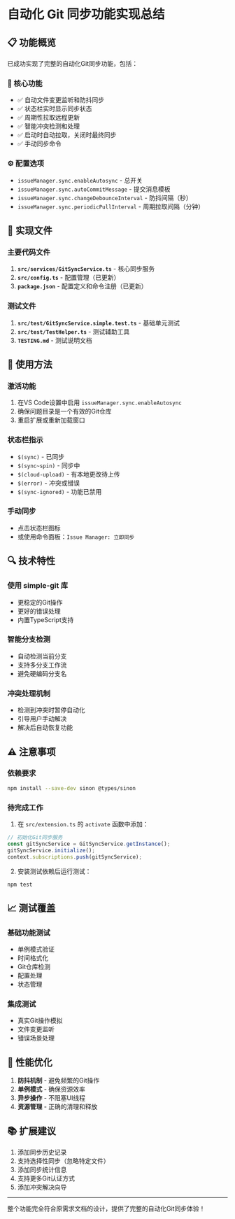 # 自动化 Git 同步功能实现总结

## 📋 功能概览

已成功实现了完整的自动化Git同步功能，包括：

### 🔧 核心功能
- ✅ 自动文件变更监听和防抖同步
- ✅ 状态栏实时显示同步状态
- ✅ 周期性拉取远程更新
- ✅ 智能冲突检测和处理
- ✅ 启动时自动拉取，关闭时最终同步
- ✅ 手动同步命令

### ⚙️ 配置选项
- `issueManager.sync.enableAutosync` - 总开关
- `issueManager.sync.autoCommitMessage` - 提交消息模板
- `issueManager.sync.changeDebounceInterval` - 防抖间隔（秒）
- `issueManager.sync.periodicPullInterval` - 周期拉取间隔（分钟）

## 📁 实现文件

### 主要代码文件
1. **`src/services/GitSyncService.ts`** - 核心同步服务
2. **`src/config.ts`** - 配置管理（已更新）
3. **`package.json`** - 配置定义和命令注册（已更新）

### 测试文件
1. **`src/test/GitSyncService.simple.test.ts`** - 基础单元测试
2. **`src/test/TestHelper.ts`** - 测试辅助工具
3. **`TESTING.md`** - 测试说明文档

## 🚀 使用方法

### 激活功能
1. 在VS Code设置中启用 `issueManager.sync.enableAutosync`
2. 确保问题目录是一个有效的Git仓库
3. 重启扩展或重新加载窗口

### 状态栏指示
- `$(sync)` - 已同步
- `$(sync~spin)` - 同步中
- `$(cloud-upload)` - 有本地更改待上传
- `$(error)` - 冲突或错误
- `$(sync-ignored)` - 功能已禁用

### 手动同步
- 点击状态栏图标
- 或使用命令面板：`Issue Manager: 立即同步`

## 🔍 技术特性

### 使用 simple-git 库
- 更稳定的Git操作
- 更好的错误处理
- 内置TypeScript支持

### 智能分支检测
- 自动检测当前分支
- 支持多分支工作流
- 避免硬编码分支名

### 冲突处理机制
- 检测到冲突时暂停自动化
- 引导用户手动解决
- 解决后自动恢复功能

## ⚠️ 注意事项

### 依赖要求
```bash
npm install --save-dev sinon @types/sinon
```

### 待完成工作
1. 在 `src/extension.ts` 的 `activate` 函数中添加：
```typescript
// 初始化Git同步服务
const gitSyncService = GitSyncService.getInstance();
gitSyncService.initialize();
context.subscriptions.push(gitSyncService);
```

2. 安装测试依赖后运行测试：
```bash
npm test
```

## 📈 测试覆盖

### 基础功能测试
- 单例模式验证
- 时间格式化
- Git仓库检测
- 配置处理
- 状态管理

### 集成测试
- 真实Git操作模拟
- 文件变更监听
- 错误场景处理

## 🎯 性能优化

1. **防抖机制** - 避免频繁的Git操作
2. **单例模式** - 确保资源效率
3. **异步操作** - 不阻塞UI线程
4. **资源管理** - 正确的清理和释放

## 📚 扩展建议

1. 添加同步历史记录
2. 支持选择性同步（忽略特定文件）
3. 添加同步统计信息
4. 支持更多Git认证方式
5. 添加冲突解决向导

---

整个功能完全符合原需求文档的设计，提供了完整的自动化Git同步体验！
